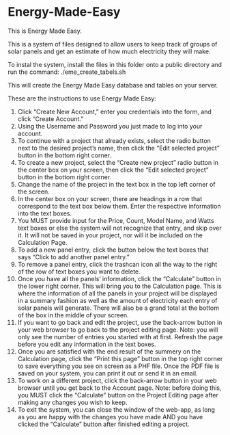 # Energy-Made-Easy

This is Energy Made Easy.

This is a system of files designed to allow users to keep track of groups of solar panels 
and get an estimate of how much electricity they will make. 

To instal the system, install the files in this folder onto a public directory and
run the command:
				./eme_create_tabels.sh

This will create the Energy Made Easy database and tables on your server. 

These are the instructions to use Energy Made Easy:
1)	Click “Create New Account,” enter you credentials into the form, and click “Create Account.”
2)	Using the Username and Password you just made to log into your account.
3)	To continue with a project that already exists, select the radio button next to the desired project’s name, then click the “Edit selected project” button in the bottom right corner.
4)	To create a new project, select the “Create new project” radio button in the center box on your screen, then click the “Edit selected project” button in the bottom right corner.
5)	Change the name of the project in the text box in the top left corner of the screen. 
6)	In the center box on your screen, there are headings in a row that correspond to the text box below them. Enter the respective information into the text boxes.
7)	You MUST provide input for the Price, Count, Model Name, and Watts text boxes or else the system will not recognize that entry, and skip over it. It will not be saved in your project, nor will it be included on the Calculation Page.
8)	To add a new panel entry, click the button below the text boxes that says “Click to add another panel entry.” 
9)	To remove a panel entry, click the trashcan icon all the way to the right of the row of text boxes you want to delete.
10)	Once you have all the panels’ information, click the “Calculate” button in the lower right corner. This will bring you to the Calculation page. This is where the information of all the panels in your project will be displayed in a summary fashion as well as the amount of electricity each entry of solar panels will generate. There will also be a grand total at the bottom of the box in the middle of your screen. 
11)	If you want to go back and edit the project, use the back-arrow button in your web browser to go back to the project editing page. Note: you will only see the number of entries you started with at first. Refresh the page before you edit any information in the text boxes.
12)	Once you are satisfied with the end result of the summery on the Calculation page, click the “Print this page” button in the top right corner to save everything you see on screen as a PHF file. Once the PDF file is saved on your system, you can print it out or send it in an email. 
13)	To work on a different project, click the back-arrow button in your web browser until you get back to the Account page. Note: before doing this, you MUST click the “Calculate” button on the Project Editing page after making any changes you wish to keep.
14)	To exit the system, you can close the window of the web-app, as long as you are happy with the changes you have made AND you have clicked the “Calculate” button after finished editing a project.
